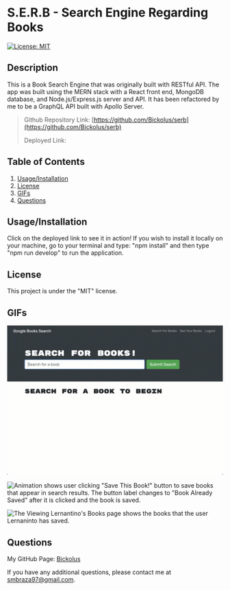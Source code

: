 # S.E.R.B - Search Engine Regarding Books

[![License: MIT](https://img.shields.io/badge/License-MIT-yellow.svg)](https://opensource.org/licenses/MIT)

## Description

This is a Book Search Engine that was originally built with RESTful API. The app was built using the MERN stack with a React front end, MongoDB database, and Node.js/Express.js server and API. It has been refactored by me to be a GraphQL API built with Apollo Server.

> Github Repository Link: [https://github.com/Bickolus/serb](https://github.com/Bickolus/serb)
>
> Deployed Link:

## Table of Contents

1. [Usage/Installation](#usageinstallation)
2. [License](#license)
3. [GIFs](#gifs)
4. [Questions](#questions)

## Usage/Installation

Click on the deployed link to see it in action! If you wish to install it locally on your machine, go to your terminal and type: "npm install" and then type "npm run develop" to run the application. 

## License

This project is under the "MIT" license.

## GIFs

![Animation shows "star wars" typed into a search box and books about Star Wars appearing as results.](./screenshots/serb1.gif)

![Animation shows user clicking "Save This Book!" button to save books that appear in search results. The button label changes to "Book Already Saved" after it is clicked and the book is saved.](./screenshots/serb2.gif)

![The Viewing Lernantino's Books page shows the books that the user Lernaninto has saved.](./screenshots/serb3.gif)

## Questions

My GitHub Page: [Bickolus](https://github.com/Bickolus)

If you have any additional questions, please contact me at smbraza97@gmail.com.